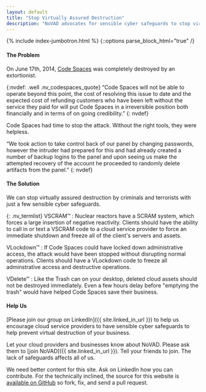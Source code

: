 ```yaml
---
layout: default
title: "Stop Virtually Assured Destruction"
description: "NoVAD advocates for sensible cyber safeguards to stop virtually assured destruction by criminals and terrorists"
---
```

{% include index-jumbotron.html %}
{::options parse_block_html="true" /}
<div class="nv_home">

#### The Problem

On June 17th, 2014, [Code Spaces](http://www.codespaces.com) was completely destroyed by an extortionist.

{:nvdef: .well .nv_codespaces_quote}
&ldquo;Code Spaces will not be able to operate beyond this point, the cost of resolving this issue to date and the expected cost of refunding customers who have been left without the service they paid for will put Code Spaces in a irreversible position both financially and in terms of on going credibility.&rdquo;
{: nvdef}

Code Spaces had time to stop the attack. Without the right tools, they were helpless.

&ldquo;We took action to take control back of our panel by changing
passwords, however the intruder had prepared for this and had already
created a number of backup logins to the panel and upon seeing us make
the attempted recovery of the account he proceeded to randomly delete
artifacts from the panel.&rdquo;
{: nvdef}

#### The Solution

We can stop virtually assured destruction by criminals and terrorists
with just a few sensible cyber safeguards.

{: .nv_termlist}
VSCRAM&trade;
: Nuclear reactors have a SCRAM system, which
forces a large insertion of negative reactivity.  Clients should have
the ability to call in or text a VSCRAM code to a cloud service
provider to force an immediate shutdown and freeze all of the client's
servers and assets.

VLockdown&trade;
: If Code Spaces could have locked down administrative access, the
attack would have been stopped without disrupting normal operations.
Clients should have a VLockdown code to freeze all adminstrative
access and destructive operations.

VDelete&trade;
: Like the Trash can on your desktop, deleted cloud assets should not be
destroyed immediately.  Even a few hours delay before "emptying the
trash" would have helped Code Spaces save their business.

#### Help Us

[Please join our group on LinkedIn]({{ site.linked_in_url }}) to help
us encourage cloud service providers to have sensible cyber safeguards
to help prevent virtual destruction of your business.

Let your cloud providers and businesses know about NoVAD.  Please ask them
to [join NoVAD]({{ site.linked_in_url }}).  Tell your friends to join.
The lack of safeguards affects all of us.

We need better content for this site. Ask on LinkedIn how you can contribute.
For the technically inclined, the source for this website is
[available on GitHub](https://github.com/novadclub/novadclub.github.io)
so fork, fix, and send a pull request.

</div>
